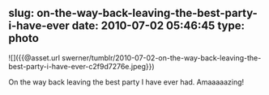slug: on-the-way-back-leaving-the-best-party-i-have-ever
date: 2010-07-02 05:46:45
type: photo
---

![]({{@asset.url swerner/tumblr/2010-07-02-on-the-way-back-leaving-the-best-party-i-have-ever-c2f9d7276e.jpeg}})

On the way back leaving the best party I have ever had. Amaaaaazing!

